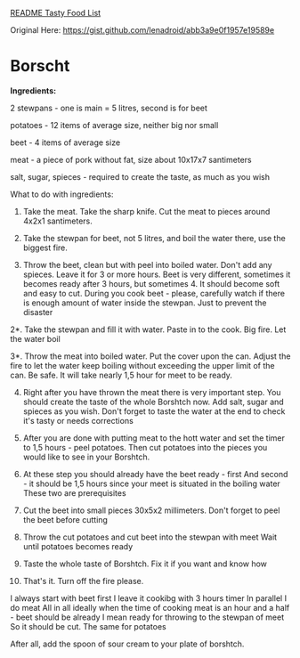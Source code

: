 [README Tasty Food List](README.md)

Original Here: https://gist.github.com/lenadroid/abb3a9e0f1957e19589e

# Borscht

**Ingredients:**

2 stewpans - one is main = 5 litres, second is for beet

potatoes - 12 items of average size, neither big nor small

beet - 4 items of average size

meat - a piece of pork without fat, size about 10x17x7 santimeters

salt, sugar, spieces - required to create the taste, as much as you wish

What to do with ingredients:

1. Take the meat. Take the sharp knife. Cut the meat to pieces around 4x2x1 santimeters.

2. Take the stewpan for beet, not 5 litres, and boil the water there, use the biggest fire.

3. Throw the beet, clean but with peel into boiled water.
Don't add any spieces. 
Leave it for 3 or more hours. 
Beet is very different, sometimes it becomes ready after 3 hours, but sometimes 4.
It should become soft and easy to cut.
During you cook beet - please, carefully watch if there is enough amount of water inside the stewpan.
Just to prevent the disaster

2*. Take the stewpan and fill it with water. Paste in to the cook. Big fire. Let the water boil

3*. Throw the meat into boiled water. Put the cover upon the can. 
Adjust the fire to let the water keep boiling without exceeding the upper limit of the can. 
Be safe. 
It will take nearly 1,5 hour for meet to be ready.

4. Right after you have thrown the meat there is very important step. 
You should create the taste of the whole Borshtch now. 
Add salt, sugar and spieces as you wish. 
Don't forget to taste the water at the end to check it's tasty or needs corrections

5. After you are done with putting meat to the hott water and set the timer to 1,5 hours - peel potatoes.
Then cut potatoes into the pieces you would like to see in your Borshtch.

6. At these step you should already have the beet ready - first
And second - it should be 1,5 hours since your meet is situated in the boiling water
These two are prerequisites

7. Cut the beet into small pieces 30x5x2 millimeters.
Don't forget to peel the beet before cutting

8. Throw the cut potatoes and cut beet into the stewpan with meet
Wait until potatoes becomes ready

9. Taste the whole taste of Borshtch. Fix it if you want and know how

10. That's it. Turn off the fire please. 


I always start with beet first
I leave it cookibg with 3 hours timer
In parallel I do meat
All in all ideally when the time of cooking meat is an hour and a half - beet should be already
I mean ready for throwing to the stewpan of meet
So it should be cut.
The same for potatoes

After all, add the spoon of sour cream to your plate of borshtch.

